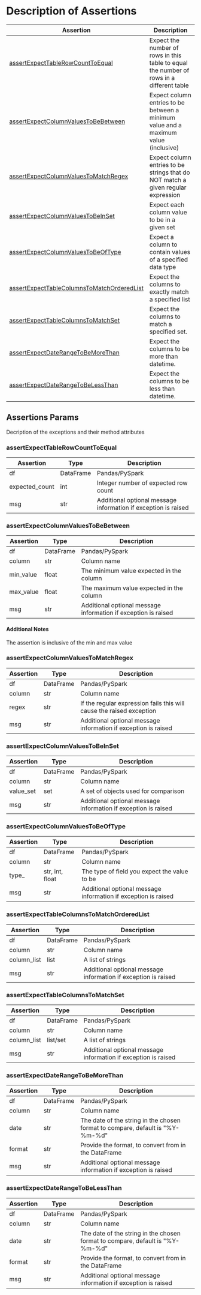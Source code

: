 # Description of Assertions

|  Assertion | Description | 
| ------------- | ------------- | 
| [assertExpectTableRowCountToEqual](#assertExpectTableRowCountToEqual) | Expect the number of rows in this table to equal the number of rows in a different table |
| [assertExpectColumnValuesToBeBetween](#assertExpectColumnValuesToBeBetween) | Expect column entries to be between a minimum value and a maximum value (inclusive) |
| [assertExpectColumnValuesToMatchRegex](#assertExpectColumnValuesToMatchRegex) | Expect column entries to be strings that do NOT match a given regular expression |
| [assertExpectColumnValuesToBeInSet](#assertExpectColumnValuesToBeInSet) | Expect each column value to be in a given set |
| [assertExpectColumnValuesToBeOfType](#assertExpectColumnValuesToBeOfType) | Expect a column to contain values of a specified data type |
| [assertExpectTableColumnsToMatchOrderedList](#assertExpectTableColumnsToMatchOrderedList)  | Expect the columns to exactly match a specified list |
| [assertExpectTableColumnsToMatchSet](#assertExpectTableColumnsToMatchSet) | Expect the columns to match a specified set. |
| [assertExpectDateRangeToBeMoreThan](#assertExpectDateRangeToBeMoreThan) | Expect the columns to be more than datetime. |
| [assertExpectDateRangeToBeLessThan](#assertExpectDateRangeToBeLessThan) | Expect the columns to be less than datetime. |

## Assertions Params

Decription of the exceptions and their method attributes

### assertExpectTableRowCountToEqual

|  Assertion | Type | Description |
| ------------- | ------------- | ------------- |
| df| DataFrame | Pandas/PySpark |
| expected_count| int | Integer number of expected row count |
| msg | str | Additional optional message information if exception is raised |

### assertExpectColumnValuesToBeBetween

|  Assertion | Type | Description |
| ------------- | ------------- | ------------- |
| df| DataFrame | Pandas/PySpark |
| column| str | Column name |
| min_value| float | The minimum value expected in the column |
| max_value| float | The maximum value expected in the column |
| msg | str | Additional optional message information if exception is raised |

#### Additional Notes

The assertion is inclusive of the min and max value

### assertExpectColumnValuesToMatchRegex

|  Assertion | Type | Description |
| ------------- | ------------- | ------------- |
| df| DataFrame | Pandas/PySpark |
| column| str | Column name |
| regex | str | If the regular expression fails this will cause the raised exception |
| msg | str | Additional optional message information if exception is raised |

### assertExpectColumnValuesToBeInSet

|  Assertion | Type | Description |
| ------------- | ------------- | ------------- |
| df| DataFrame | Pandas/PySpark |
| column| str | Column name |
| value_set | set | A set of objects used for comparison |
| msg | str | Additional optional message information if exception is raised |

### assertExpectColumnValuesToBeOfType

|  Assertion | Type | Description |
| ------------- | ------------- | ------------- |
| df| DataFrame | Pandas/PySpark |
| column| str | Column name |
| type_ | str, int, float | The type of field you expect the value to be |
| msg | str | Additional optional message information if exception is raised |

### assertExpectTableColumnsToMatchOrderedList

|  Assertion | Type | Description |
| ------------- | ------------- | ------------- |
| df| DataFrame | Pandas/PySpark |
| column| str | Column name |
| column_list | list | A list of strings |
| msg | str | Additional optional message information if exception is raised |

### assertExpectTableColumnsToMatchSet

|  Assertion | Type | Description |
| ------------- | ------------- | ------------- |
| df| DataFrame | Pandas/PySpark |
| column| str | Column name |
| column_list | list/set | A list of strings |
| msg | str | Additional optional message information if exception is raised |

### assertExpectDateRangeToBeMoreThan

|  Assertion | Type | Description |
| ------------- | ------------- | ------------- |
| df| DataFrame | Pandas/PySpark |
| column| str | Column name |
| date | str | The date of the string in the chosen format to compare, default is "%Y-%m-%d" |
| format | str | Provide the format, to convert from in the DataFrame |
| msg | str | Additional optional message information if exception is raised |

### assertExpectDateRangeToBeLessThan

|  Assertion | Type | Description |
| ------------- | ------------- | ------------- |
| df| DataFrame | Pandas/PySpark |
| column| str | Column name |
| date | str | The date of the string in the chosen format to compare, default is "%Y-%m-%d" |
| format | str | Provide the format, to convert from in the DataFrame |
| msg | str | Additional optional message information if exception is raised |